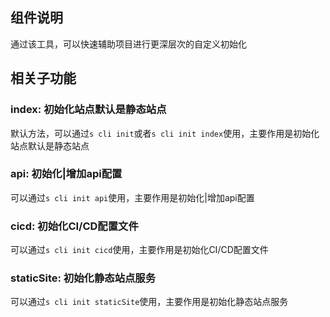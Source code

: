 ## 组件说明

通过该工具，可以快速辅助项目进行更深层次的自定义初始化

## 相关子功能

### index: 初始化站点默认是静态站点

默认方法，可以通过`s cli init`或者`s cli init index`使用，主要作用是初始化站点默认是静态站点

### api: 初始化|增加api配置

可以通过`s cli init api`使用，主要作用是初始化|增加api配置

### cicd: 初始化CI/CD配置文件

可以通过`s cli init cicd`使用，主要作用是初始化CI/CD配置文件

### staticSite: 初始化静态站点服务

可以通过`s cli init staticSite`使用，主要作用是初始化静态站点服务